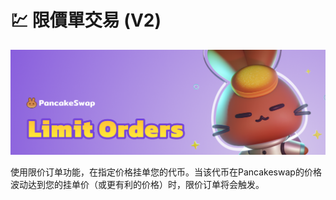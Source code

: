 # 💹 限價單交易 (V2)

![](<../../../.gitbook/assets/image (6) (1) (1).png>)

使用限价订单功能，在指定价格挂单您的代币。当该代币在Pancakeswap的价格波动达到您的挂单价（或更有利的价格）时，限价订单将会触发。
